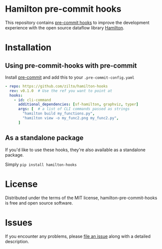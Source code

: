 # Hamilton pre-commit hooks
This repository contains [pre-commit hooks](https://github.com/pre-commit/pre-commit) to improve the development experience with the open source dataflow library [Hamilton](https://github.com/dagworks-inc/hamilton).

# Installation
## Using pre-commit-hooks with pre-commit
Install [pre-commit](https://github.com/pre-commit/pre-commit) and add this to your `.pre-commit-config.yaml`
```yaml
- repo: https://github.com/zilto/hamilton-hooks
  rev: v0.1.0  # Use the ref you want to point at
  hooks:
    - id: cli-command
      additional_dependencies: [sf-hamilton, graphviz, typer]
      args: [  # a list of CLI commands passed as strings
        "hamilton build my_functions.py",
        "hamilton view -o my_func2.png my_func2.py",
      ]
```

## As a standalone package
If you'd like to use these hooks, they're also available as a standalone package.

Simply `pip install hamilton-hooks`

# License
Distributed under the terms of the MIT license, hamilton-pre-commit-hooks is free and open source software.

# Issues
If you encounter any problems, please [file an issue](https://github.com/zilto/hamilton-hooks/issues/new) along with a detailed description.
